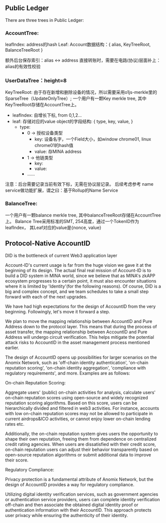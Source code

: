 
## Public Ledger
There are three trees in Public Ledger: 
### AccountTree: 
leafIndex: address的hash
Leaf: Account数据结构：{ alias, KeyTreeRoot, BalanceTreeRoot }

额外后台保存索引：alias <-> address
直接转账时，需要在电路(协议)层面补上：alias的有效性校验

### UserDataTree：height=8
KeyTreeRoot: 由于存在新增和删除设备的情况，所以需要采用o1js-merkle里的SparseTree（UpdateOnlyTree）;
一个用户有一颗Key merkle tree, 其中KeyTreeRoot存储在AccountTree上。
* leafIndex: 自增长下标, from 0,1,2...
* leaf: 存储对应的value object的字段结构: { type, key, value,  }
  * type: 
    * 0 -> 授权设备类型
      * key: 设备名字，一个Field大小，如window chrome01, linux chrome01的hash值
      * value: 存MINA address
    * 1 -> 他链类型
      * key: 
      * value: 
    * ......

注意：后台需要记录当前有效下标，无需在协议层记录。
后续考虑参考 name service做功能扩展，谓之曰：基于Rollup的Name Service

### BalanceTree: 
一个用户有一颗balance merkle tree, 其中balanceTreeRoot存储在AccountTree上。
Balance Tree采用标准的SMT,  254高度，通过一个TokenID作为leafIndex， 其Leaf对应的value是{nonce, value}


## Protocol-Native AccountID
DID is the bottleneck of current Web3 application layer

Account-ID's current usage is far from the huge vision we gave it at the beginning of its design. The actual final real mission of Account-ID is to build a DID system in MINA world, since we believe that as MINA's zkAPP ecosystem progresses to a certain point, it must also encounter situations where it is limited by 'Identity'(for the following reasons). Of course, DID is a big and complex concept, and we team schedules to take a small step forward with each of the next upgrades.

We have had high expectations for the design of AccountID from the very beginning. Followingly, let's move it forward a step.

We plan to move the mapping relationship between AccountID and Pure Address down to the protocol layer. This means that during the process of asset transfer, the mapping relationship between AccountID and Pure Address will undergo circuit verification. This helps mitigate the potential attack risks to AccountID in the asset management process mentioned earlier.

The design of AccountID opens up possibilities for larger scenarios on the Anomix Network, such as 'off-chain identity authentication', 'on-chain reputation scoring', 'on-chain identity aggregation', 'compliance with regulatory requirements', and more. Examples are as follows:

On-chain Reputation Scoring:

Aggregate users' (public) on-chain activities for analysis, calculate users' on-chain reputation scores using open-source and widely recognized reputation scoring algorithms. Based on this score, users can be hierarchically divided and filtered in web3 activities. For instance, accounts with low on-chain reputation scores may not be allowed to participate in current airdrops&ICO activities, or cannot enjoy lower on-chain lending rates etc.

Additionally, the on-chain reputation system gives users the opportunity to shape their own reputation, freeing them from dependence on centralized credit rating agencies. When users are dissatisfied with their credit score, on-chain reputation users can adjust their behavior transparently based on open-source reputation algorithms or submit additional data to improve their score.

Regulatory Compliance:

Privacy protection is a fundamental attribute of Anomix Network, but the design of AccountID provides a way for regulatory compliance.

Utilizing digital identity verification services, such as government agencies or authentication service providers, users can complete identity verification off-chain and then associate the obtained digital identity proof or authentication information with their AccountID. This approach protects user privacy while ensuring the authenticity of their identity.

